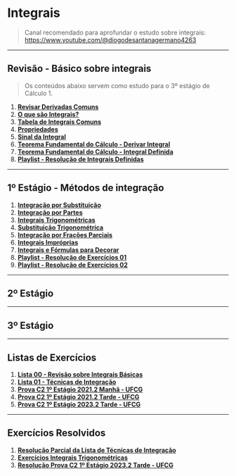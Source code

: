 # Integrais

> Canal recomendado para aprofundar o estudo sobre integrais: https://www.youtube.com/@diogodesantanagermano4263

---
## Revisão - Básico sobre integrais

> Os conteúdos abaixo servem como estudo para o 3º estágio de Cálculo 1.<br>

1. **[Revisar Derivadas Comuns](https://github.com/joao-pedro-angelo/AventurasPi/blob/main/calculo1/tabelaDerivadas.pdf)**
2. **[O que são Integrais?](teoria/IntegraisIntroducao.md)**
3. **[Tabela de Integrais Comuns](pdfs/tabelaIntegrais.pdf)**
4. **[Propriedades](teoria/PropriedadesIntegrais.md)**
5. **[Sinal da Integral](teoria/SinalDaIntegral.md)**
6. **[Teorema Fundamental do Cálculo - Derivar Integral](teoria/DerivarIntegral.md)**
7. **[Teorema Fundamental do Cálculo - Integral Definida](teoria/IntegralDefinida.md)**
8. **[Playlist - Resolução de Integrais Definidas](https://www.youtube.com/playlist?list=PLSP4PNEIJatVgEQUSTaSqp4D8I4ZQKcda)**

---
## 1º Estágio - Métodos de integração

1. **[Integração por Substituição](pdfs/Metodo-da-substituicao.pdf)**
2. **[Integração por Partes](pdfs/Integracao-por-partes.pdf)**
3. **[Integrais Trigonométricas](teoria/SenoCasosEspeciaisDeIntegrais.md)**
4. **[Substituição Trigonométrica](pdfs/SubstituicaoTrigonometrica1.pdf)**
5. **[Integração por Frações Parciais](pdfs/IntegracaoPorFracoesParciais.pdf)**
6. **[Integrais Impróprias](pdfs/integraisimproprias.pdf)**
7. **[Integrais e Fórmulas para Decorar](teoria/Decorar.md)**
8. **[Playlist - Resolução de Exercícios 01](https://www.youtube.com/playlist?list=PLUdN13q_LrwqmIekdg8Ncqp0PsV1MyxYd)**
9. **[Playlist - Resolução de Exercícios 02](https://www.youtube.com/playlist?list=PLhSDZSsofXGNuFTlwweS7yGZRwAeRAX4V)**

---
## 2º Estágio 

---
## 3º Estágio

---
## Listas de Exercícios

1. **[Lista 00 - Revisão sobre Integrais Básicas](pdfs/IntegraisEx01.pdf)**
2. **[Lista 01 - Técnicas de Integração](pdfs/Lista1.pdf)**
3. **[Prova C2 1º Estágio 2021.2 Manhã - UFCG](pdfs/Prova01.1C2.pdf)**
4. **[Prova C2 1º Estágio 2021.2 Tarde - UFCG](pdfs/Prova01.2C2.pdf)**
5. **[Prova C2 1º Estágio 2023.2 Tarde - UFCG](pdfs/calc2prova1.pdf)**

---
## Exercícios Resolvidos

1. **[Resolução Parcial da Lista de Técnicas de Integração](resolucoes/resolucaoLista01/README.md)**
2. **[Exercícios Integrais Trigonométricas](resolucoes/resolucaoIntegraisTrigonometricas/README.md)**
3. **[Resolução Prova C2 1º Estágio 2023.2 Tarde - UFCG](pdfs/calc2Prova1Resol.jpeg)**
